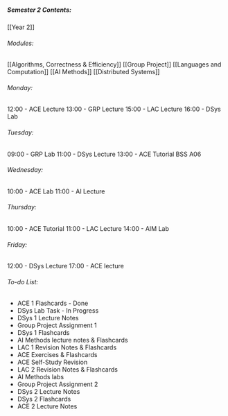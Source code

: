 ##### Semester 2 Contents:
 [[Year 2]]
###### Modules:
 [[Algorithms, Correctness & Efficiency]]
 [[Group Project]]
 [[Languages and Computation]]
 [[AI Methods]]
 [[Distributed Systems]]

###### Monday:
12:00 - ACE Lecture 
13:00 - GRP Lecture
15:00 - LAC Lecture
16:00 - DSys Lab

###### Tuesday:
09:00 - GRP Lab
11:00 - DSys Lecture
13:00 - ACE Tutorial BSS A06

###### Wednesday:
10:00 - ACE Lab
11:00 - AI Lecture

###### Thursday:
10:00 - ACE Tutorial
11:00 - LAC Lecture
14:00 - AIM Lab

###### Friday:
12:00 - DSys Lecture
17:00 - ACE lecture

###### To-do List:
- ACE 1 Flashcards - Done
- DSys Lab Task - In Progress
- DSys 1 Lecture Notes
- Group Project Assignment 1
- DSys 1 Flashcards
- AI Methods lecture notes & Flashcards
- LAC 1 Revision Notes & Flashcards
- ACE Exercises & Flashcards
- ACE Self-Study Revision
- LAC 2 Revision Notes & Flashcards
- AI Methods labs
- Group Project Assignment 2
- DSys 2 Lecture Notes
- DSys 2 Flashcards
- ACE 2 Lecture Notes
